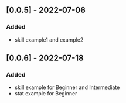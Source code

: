 ## [0.0.5] - 2022-07-06
### Added
* skill example1 and example2

## [0.0.6] - 2022-07-18
### Added
* skill example for Beginner and Intermediate
* stat example for Beginner
        